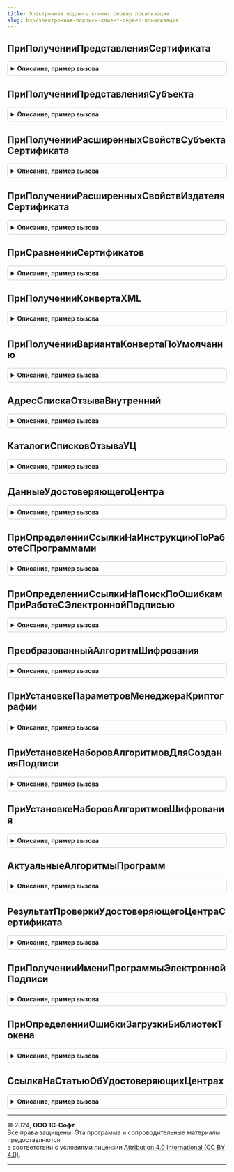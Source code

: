 ```yaml
---
title: Электронная подпись клиент сервер локализация
slug: bsp/электронная-подпись-клиент-сервер-локализация
---
```



## ПриПолученииПредставленияСертификата
<details style="margin: 1em 0; padding: 0.5em; border: 1px solid #ccc; border-radius: 6px;">

<summary style="font-weight: bold; cursor: pointer;">Описание, пример вызова</summary>

```bsl

// Переопределяет представление сертификата.
//
// Параметры:
//  Сертификат - СертификатКриптографии
//  РазницаСУниверсальнымВременем - Число
//  Представление - Строка
//
Процедура ПриПолученииПредставленияСертификата(Знач Сертификат, Знач РазницаСУниверсальнымВременем, Представление) Экспорт
```

Пример вызова
```bsl
ЭлектроннаяПодписьКлиентСерверЛокализация.ПриПолученииПредставленияСертификата(Сертификат, РазницаСУниверсальнымВременем, Представление) 
```
</details>

## ПриПолученииПредставленияСубъекта
<details style="margin: 1em 0; padding: 0.5em; border: 1px solid #ccc; border-radius: 6px;">

<summary style="font-weight: bold; cursor: pointer;">Описание, пример вызова</summary>

```bsl

// Переопределяет представление субъекта сертификата.
//
// Параметры:
//  Сертификат - СертификатКриптографии
//  Представление - Строка
//
Процедура ПриПолученииПредставленияСубъекта(Знач Сертификат, Представление) Экспорт
```

Пример вызова
```bsl
ЭлектроннаяПодписьКлиентСерверЛокализация.ПриПолученииПредставленияСубъекта(Сертификат, Представление) 
```
</details>

## ПриПолученииРасширенныхСвойствСубъектаСертификата
<details style="margin: 1em 0; padding: 0.5em; border: 1px solid #ccc; border-radius: 6px;">

<summary style="font-weight: bold; cursor: pointer;">Описание, пример вызова</summary>

```bsl

// Переопределяет структуру расширенных свойств субъекта сертификата.
//
// Параметры:
//  Субъект - ФиксированнаяСтруктура
//  Свойства - Структура
//
Процедура ПриПолученииРасширенныхСвойствСубъектаСертификата(Знач Субъект, Свойства) Экспорт
```

Пример вызова
```bsl
ЭлектроннаяПодписьКлиентСерверЛокализация.ПриПолученииРасширенныхСвойствСубъектаСертификата(Субъект, Свойства) 
```
</details>

## ПриПолученииРасширенныхСвойствИздателяСертификата
<details style="margin: 1em 0; padding: 0.5em; border: 1px solid #ccc; border-radius: 6px;">

<summary style="font-weight: bold; cursor: pointer;">Описание, пример вызова</summary>

```bsl

// Переопределяет структуру расширенных свойств издателя сертификата.
//
// Параметры:
//  Издатель - ФиксированнаяСтруктура
//  Свойства - Структура
//
Процедура ПриПолученииРасширенныхСвойствИздателяСертификата(Знач Издатель, Свойства) Экспорт
```

Пример вызова
```bsl
ЭлектроннаяПодписьКлиентСерверЛокализация.ПриПолученииРасширенныхСвойствИздателяСертификата(Издатель, Свойства) 
```
</details>

## ПриСравненииСертификатов
<details style="margin: 1em 0; padding: 0.5em; border: 1px solid #ccc; border-radius: 6px;">

<summary style="font-weight: bold; cursor: pointer;">Описание, пример вызова</summary>

```bsl

// Переопределяет результат сравнения сертификатов по свойствам субъекта.
//
// Параметры:
//  СвойстваНового - Структура
//  СвойстваСтарого - Структура
//  Результат - Булево
//
Процедура ПриСравненииСертификатов(СвойстваНового, СвойстваСтарого, Результат) Экспорт
```

Пример вызова
```bsl
ЭлектроннаяПодписьКлиентСерверЛокализация.ПриСравненииСертификатов(СвойстваНового, СвойстваСтарого, Результат) 
```
</details>

## ПриПолученииКонвертаXML
<details style="margin: 1em 0; padding: 0.5em; border: 1px solid #ccc; border-radius: 6px;">

<summary style="font-weight: bold; cursor: pointer;">Описание, пример вызова</summary>

```bsl

// При получении конверта XML.
//
// Параметры:
//  Параметры - Структура
//  КонвертXML - Строка
//
Процедура ПриПолученииКонвертаXML(Параметры, КонвертXML) Экспорт
```

Пример вызова
```bsl
ЭлектроннаяПодписьКлиентСерверЛокализация.ПриПолученииКонвертаXML(Параметры, КонвертXML) 
```
</details>

## ПриПолученииВариантаКонвертаПоУмолчанию
<details style="margin: 1em 0; padding: 0.5em; border: 1px solid #ccc; border-radius: 6px;">

<summary style="font-weight: bold; cursor: pointer;">Описание, пример вызова</summary>

```bsl

// При получении варианта конверта по умолчанию.
//
// Параметры:
//  КонвертXML - Строка
//
Процедура ПриПолученииВариантаКонвертаПоУмолчанию(КонвертXML) Экспорт
```

Пример вызова
```bsl
ЭлектроннаяПодписьКлиентСерверЛокализация.ПриПолученииВариантаКонвертаПоУмолчанию(КонвертXML) 
```
</details>

## АдресСпискаОтзываВнутренний
<details style="margin: 1em 0; padding: 0.5em; border: 1px solid #ccc; border-radius: 6px;">

<summary style="font-weight: bold; cursor: pointer;">Описание, пример вызова</summary>

```bsl

// Адрес списка отзыва, расположенного на другом ресурсе.
//
// Параметры:
//  ИмяИздателя - Строка - имя издателя латиницей в нижнем регистре
//  СвойстваСертификата  - ДвоичныеДанные - данные сертификата.
//                       - Строка - адрес данных сертификата.
//                       - Структура - см. ЭлектроннаяПодписьСлужебныйКлиентСервер.СвойстваСертификата
//  КаталогиСписковОтзываУЦ - Строка - имена каталогов для кэширования списков отзыва на собственном ресурсе
//                        из настроек классификатора аккредитованных УЦ, совпадают с именами издателя сертификата.
//
// Возвращаемое значение:
//  Структура:
//   * АдресВнутренний - Строка - идентификатор для поиска в базе
//   * АдресВнешний - Строка - адрес ресурса для скачивания
//
Функция АдресСпискаОтзываВнутренний(ИмяИздателя, СвойстваСертификата, КаталогиСписковОтзываУЦ) Экспорт
```

Пример вызова
```bsl
Результат = ЭлектроннаяПодписьКлиентСерверЛокализация.АдресСпискаОтзываВнутренний(ИмяИздателя, СвойстваСертификата, КаталогиСписковОтзываУЦ) 
```
</details>

## КаталогиСписковОтзываУЦ
<details style="margin: 1em 0; padding: 0.5em; border: 1px solid #ccc; border-radius: 6px;">

<summary style="font-weight: bold; cursor: pointer;">Описание, пример вызова</summary>

```bsl

// Каталоги списков отзыва УЦ.
//
// Параметры:
//  АккредитованныеУдостоверяющиеЦентры - Структура
//
// Возвращаемое значение:
//  Строка - каталоги списков отзыва УЦ
//
Функция КаталогиСписковОтзываУЦ(АккредитованныеУдостоверяющиеЦентры) Экспорт
```

Пример вызова
```bsl
Результат = ЭлектроннаяПодписьКлиентСерверЛокализация.КаталогиСписковОтзываУЦ(АккредитованныеУдостоверяющиеЦентры) 
```
</details>

## ДанныеУдостоверяющегоЦентра
<details style="margin: 1em 0; padding: 0.5em; border: 1px solid #ccc; border-radius: 6px;">

<summary style="font-weight: bold; cursor: pointer;">Описание, пример вызова</summary>

```bsl

// Возвращает данные для проверки удостоверяющего центра.
//
// Параметры:
//  ЗначенияПоиска - Строка
//  АккредитованныеУдостоверяющиеЦентры - Структура
//
// Возвращаемое значение:
//  Неопределено
//  Структура:
//   * Государственный - Булево
//   * РазрешенныйНеаккредитованный - Булево
//   * ПериодыДействия - Неопределено, Массив из Структура:
//     **ДатаС - Дата
//     **ДатаПо - Дата, Неопределено
//   * ДатаОкончанияДействия - Неопределено, Дата
//   * ДатаОбновления  - Неопределено, Дата
//   * ДругиеНастройки - Соответствие
//
Функция ДанныеУдостоверяющегоЦентра(ЗначенияПоиска, АккредитованныеУдостоверяющиеЦентры) Экспорт
```

Пример вызова
```bsl
Результат = ЭлектроннаяПодписьКлиентСерверЛокализация.ДанныеУдостоверяющегоЦентра(ЗначенияПоиска, АккредитованныеУдостоверяющиеЦентры) 
```
</details>

## ПриОпределенииСсылкиНаИнструкциюПоРаботеСПрограммами
<details style="margin: 1em 0; padding: 0.5em; border: 1px solid #ccc; border-radius: 6px;">

<summary style="font-weight: bold; cursor: pointer;">Описание, пример вызова</summary>

```bsl

// При определении ссылки на инструкцию по работе с программами.
//
// Параметры:
//  Раздел - Строка
//  НавигационнаяСсылка - Строка
//
Процедура ПриОпределенииСсылкиНаИнструкциюПоРаботеСПрограммами(Раздел, НавигационнаяСсылка) Экспорт
```

Пример вызова
```bsl
ЭлектроннаяПодписьКлиентСерверЛокализация.ПриОпределенииСсылкиНаИнструкциюПоРаботеСПрограммами(Раздел, НавигационнаяСсылка) 
```
</details>

## ПриОпределенииСсылкиНаПоискПоОшибкамПриРаботеСЭлектроннойПодписью
<details style="margin: 1em 0; padding: 0.5em; border: 1px solid #ccc; border-radius: 6px;">

<summary style="font-weight: bold; cursor: pointer;">Описание, пример вызова</summary>

```bsl

// При определении ссылки на поиск по ошибкам при работе с электронной подписью.
//
// Параметры:
//  НавигационнаяСсылка - Строка
//  СтрокаПоиска - Строка - строка поиска
//
Процедура ПриОпределенииСсылкиНаПоискПоОшибкамПриРаботеСЭлектроннойПодписью(НавигационнаяСсылка, СтрокаПоиска = "") Экспорт
```

Пример вызова
```bsl
ЭлектроннаяПодписьКлиентСерверЛокализация.ПриОпределенииСсылкиНаПоискПоОшибкамПриРаботеСЭлектроннойПодписью(НавигационнаяСсылка, СтрокаПоиска);
```
</details>

## ПреобразованныйАлгоритмШифрования
<details style="margin: 1em 0; padding: 0.5em; border: 1px solid #ccc; border-radius: 6px;">

<summary style="font-weight: bold; cursor: pointer;">Описание, пример вызова</summary>

```bsl

// Преобразование передаваемого названия алгоритма в зависимости от передаваемого представления.
//
// Параметры:
//  АлгоритмШифрования  - Строка
//
// Возвращаемое значение:
//  Строка
//
Функция ПреобразованныйАлгоритмШифрования(АлгоритмШифрования) Экспорт
```

Пример вызова
```bsl
Результат = ЭлектроннаяПодписьКлиентСерверЛокализация.ПреобразованныйАлгоритмШифрования(АлгоритмШифрования) 
```
</details>

## ПриУстановкеПараметровМенеджераКриптографии
<details style="margin: 1em 0; padding: 0.5em; border: 1px solid #ccc; border-radius: 6px;">

<summary style="font-weight: bold; cursor: pointer;">Описание, пример вызова</summary>

```bsl

// Реализует альтернативную установку параметров менеджера криптографии.
// Например, если требуется учесть специфику программы электронной подписи и шифрования.
//
// Параметры:
//  ОписаниеПрограммы - см. ЭлектроннаяПодписьСлужебныйПовтИсп.ОписаниеПрограммы
//  Менеджер - МенеджерКриптографии
//  АлгоритмШифрования - Строка
//  Результат - Булево
//
Процедура ПриУстановкеПараметровМенеджераКриптографии(ОписаниеПрограммы, Менеджер, АлгоритмШифрования, Результат) Экспорт
```

Пример вызова
```bsl
ЭлектроннаяПодписьКлиентСерверЛокализация.ПриУстановкеПараметровМенеджераКриптографии(ОписаниеПрограммы, Менеджер, АлгоритмШифрования, Результат) 
```
</details>

## ПриУстановкеНаборовАлгоритмовДляСозданияПодписи
<details style="margin: 1em 0; padding: 0.5em; border: 1px solid #ccc; border-radius: 6px;">

<summary style="font-weight: bold; cursor: pointer;">Описание, пример вызова</summary>

```bsl

// Добавляет наборы алгоритмов для создания подписи с национальной спецификой.
//
// Параметры:
//  Наборы	 - Массив
//
Процедура ПриУстановкеНаборовАлгоритмовДляСозданияПодписи(Наборы) Экспорт
```

Пример вызова
```bsl
ЭлектроннаяПодписьКлиентСерверЛокализация.ПриУстановкеНаборовАлгоритмовДляСозданияПодписи(Наборы) 
```
</details>

## ПриУстановкеНаборовАлгоритмовШифрования
<details style="margin: 1em 0; padding: 0.5em; border: 1px solid #ccc; border-radius: 6px;">

<summary style="font-weight: bold; cursor: pointer;">Описание, пример вызова</summary>

```bsl

// Добавляет наборы алгоритмов шифрования с национальной спецификой.
//
// Параметры:
//  Наборы	 - Массив
//
Процедура ПриУстановкеНаборовАлгоритмовШифрования(Наборы) Экспорт
```

Пример вызова
```bsl
ЭлектроннаяПодписьКлиентСерверЛокализация.ПриУстановкеНаборовАлгоритмовШифрования(Наборы) 
```
</details>

## АктуальныеАлгоритмыПрограмм
<details style="margin: 1em 0; padding: 0.5em; border: 1px solid #ccc; border-radius: 6px;">

<summary style="font-weight: bold; cursor: pointer;">Описание, пример вызова</summary>

```bsl

// Добавляет национальные алгоритмы подписи в список актуальных алгоритмов.
//
// Возвращаемое значение:
//  Массив
//
Функция АктуальныеАлгоритмыПрограмм() Экспорт
```

Пример вызова
```bsl
Результат = ЭлектроннаяПодписьКлиентСерверЛокализация.АктуальныеАлгоритмыПрограмм() 
```
</details>

## РезультатПроверкиУдостоверяющегоЦентраСертификата
<details style="margin: 1em 0; padding: 0.5em; border: 1px solid #ccc; border-radius: 6px;">

<summary style="font-weight: bold; cursor: pointer;">Описание, пример вызова</summary>

```bsl


// Только для внутреннего использования.
//
// Параметры:
//  Сертификат - СертификатКриптографии
//  КонтекстПроверки - см. КонтекстПроверкиУдостоверяющегоЦентраСертификата
//
// Возвращаемое значение:
//   См. ЭлектроннаяПодписьСлужебныйКлиентСервер.РезультатПроверкиУдостоверяющегоЦентраПоУмолчанию
//
Функция РезультатПроверкиУдостоверяющегоЦентраСертификата(Сертификат, КонтекстПроверки) Экспорт
```

Пример вызова
```bsl
Результат = ЭлектроннаяПодписьКлиентСерверЛокализация.РезультатПроверкиУдостоверяющегоЦентраСертификата(Сертификат, КонтекстПроверки) 
```
</details>

## ПриПолученииИмениПрограммыЭлектроннойПодписи
<details style="margin: 1em 0; padding: 0.5em; border: 1px solid #ccc; border-radius: 6px;">

<summary style="font-weight: bold; cursor: pointer;">Описание, пример вызова</summary>

```bsl

// При получении имени программы электронной подписи.
//
// Параметры:
//  Криптопровайдер - Структура
//  Результат - Строка
//
Процедура ПриПолученииИмениПрограммыЭлектроннойПодписи(Криптопровайдер, Результат) Экспорт
```

Пример вызова
```bsl
ЭлектроннаяПодписьКлиентСерверЛокализация.ПриПолученииИмениПрограммыЭлектроннойПодписи(Криптопровайдер, Результат) 
```
</details>

## ПриОпределенииОшибкиЗагрузкиБиблиотекТокена
<details style="margin: 1em 0; padding: 0.5em; border: 1px solid #ccc; border-radius: 6px;">

<summary style="font-weight: bold; cursor: pointer;">Описание, пример вызова</summary>

```bsl

// Это ошибка из-за не установленных библиотек токена.
//
// Параметры:
//  ТекстОшибки - Строка
//  Результат - Булево
//
Процедура ПриОпределенииОшибкиЗагрузкиБиблиотекТокена(ТекстОшибки, Результат) Экспорт
```

Пример вызова
```bsl
ЭлектроннаяПодписьКлиентСерверЛокализация.ПриОпределенииОшибкиЗагрузкиБиблиотекТокена(ТекстОшибки, Результат) 
```
</details>

## СсылкаНаСтатьюОбУдостоверяющихЦентрах
<details style="margin: 1em 0; padding: 0.5em; border: 1px solid #ccc; border-radius: 6px;">

<summary style="font-weight: bold; cursor: pointer;">Описание, пример вызова</summary>

```bsl

// Ссылка на статью об удостоверяющих центрах.
//
// Возвращаемое значение:
//  Строка - ссылка на статью об удостоверяющих центрах
//
Функция СсылкаНаСтатьюОбУдостоверяющихЦентрах() Экспорт
```

Пример вызова
```bsl
Результат = ЭлектроннаяПодписьКлиентСерверЛокализация.СсылкаНаСтатьюОбУдостоверяющихЦентрах() 
```
</details>

---

© 2024, **ООО 1С-Софт**  
Все права защищены. Эта программа и сопроводительные материалы предоставляются  
в соответствии с условиями лицензии [Attribution 4.0 International (CC BY 4.0)](https://creativecommons.org/licenses/by/4.0/legalcode).

---
